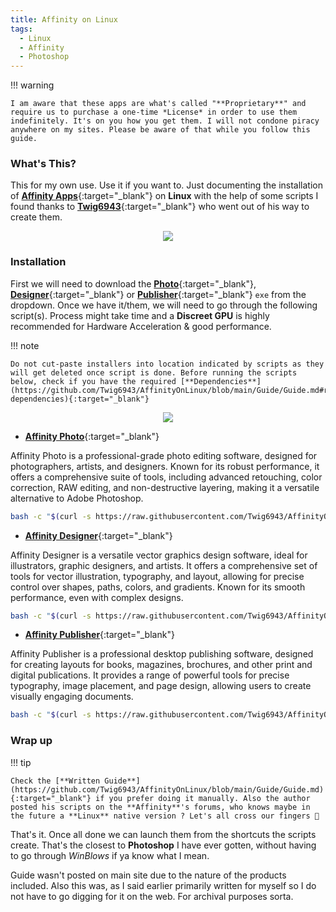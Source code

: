 ```yaml
---
title: Affinity on Linux
tags:
  - Linux
  - Affinity
  - Photoshop
---
```


!!! warning

    I am aware that these apps are what's called "**Proprietary**" and require us to purchase a one-time *License* in order to use them indefinitely. It's on you how you get them. I will not condone piracy anywhere on my sites. Please be aware of that while you follow this guide.

### What's This?

This for my own use. Use it if you want to. Just documenting the installation of [**Affinity Apps**](https://affinity.serif.com/en-us/){:target="_blank"} on **Linux** with the help of some scripts I found thanks to [**Twig6943**](https://github.com/Twig6943){:target="_blank"} who went out of his way to create them.

<p align="center">
  <img src="https://i.imgur.com/MABHj31.jpeg">
</p>

### Installation

First we will need to download the [**Photo**](https://store.serif.com/update/windows/photo/2/){:target="_blank"}, [**Designer**](https://store.serif.com/update/windows/designer/2/){:target="_blank"} or [**Publisher**](https://store.serif.com/update/windows/publisher/2/){:target="_blank"} `exe` from the dropdown. Once we have it/them, we will need to go through the following script(s). Process might take time and a **Discreet GPU** is highly recommended for Hardware Acceleration & good performance.

!!! note

    Do not cut-paste installers into location indicated by scripts as they will get deleted once script is done. Before running the scripts below, check if you have the required [**Dependencies**](https://github.com/Twig6943/AffinityOnLinux/blob/main/Guide/Guide.md#required-dependencies){:target="_blank"}

<p align="center">
  <img src="https://i.imgur.com/YPXV9bc.png">
</p>

- [**Affinity Photo**](https://affinity.serif.com/en-gb/photo/?#top){:target="_blank"}

Affinity Photo is a professional-grade photo editing software, designed for photographers, artists, and designers. Known for its robust performance, it offers a comprehensive suite of tools, including advanced retouching, color correction, RAW editing, and non-destructive layering, making it a versatile alternative to Adobe Photoshop.

```Bash
bash -c "$(curl -s https://raw.githubusercontent.com/Twig6943/AffinityOnLinux/main/AffinityScripts/AffinityPhoto.sh)"
```

- [**Affinity Designer**](https://affinity.serif.com/en-us/designer/?#top){:target="_blank"}

Affinity Designer is a versatile vector graphics design software, ideal for illustrators, graphic designers, and artists. It offers a comprehensive set of tools for vector illustration, typography, and layout, allowing for precise control over shapes, paths, colors, and gradients. Known for its smooth performance, even with complex designs.

```Bash
bash -c "$(curl -s https://raw.githubusercontent.com/Twig6943/AffinityOnLinux/main/AffinityScripts/AffinityDesigner.sh)"
```

- [**Affinity Publisher**](https://affinity.serif.com/en-us/designer/?#top){:target="_blank"}

Affinity Publisher is a professional desktop publishing software, designed for creating layouts for books, magazines, brochures, and other print and digital publications. It provides a range of powerful tools for precise typography, image placement, and page design, allowing users to create visually engaging documents.

```Bash
bash -c "$(curl -s https://raw.githubusercontent.com/Twig6943/AffinityOnLinux/main/AffinityScripts/AffinityPublisher.sh)"
```

### Wrap up

!!! tip

    Check the [**Written Guide**](https://github.com/Twig6943/AffinityOnLinux/blob/main/Guide/Guide.md){:target="_blank"} if you prefer doing it manually. Also the author posted his scripts on the **Affinity**'s forums, who knows maybe in the future a **Linux** native version ? Let's all cross our fingers 🤞

That's it. Once all done we can launch them from the shortcuts the scripts create. That's the closest to **Photoshop** I have ever gotten, without having to go through *WinBlows* if ya know what I mean.

Guide wasn't posted on main site due to the nature of the products included. Also this was, as I said earlier primarily written for myself so I do not have to go digging for it on the web. For archival purposes sorta.

